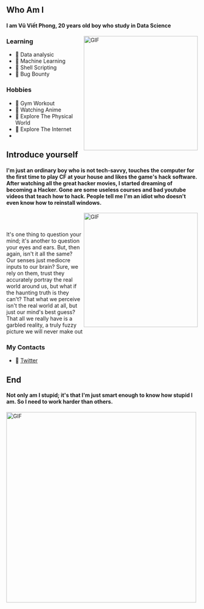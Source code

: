 ## Who Am I

#### I am **Vũ Viết Phong**, 20 years old boy who study in **Data Science**
<img hight="200" width="300" alt="GIF" align="right" src="https://github.com/VVP-dot/vtenpo/blob/main/ken.gif">


### Learning
- 🔰 Data analysic
- 🔰 Machine Learning
- 🔰 Shell Scripting
- 🔰 Bug Bounty

### Hobbies
- 🔰 Gym Workout
- 🔰 Watching Anime
- 🔰 Explore The Physical World
- 🔰 Explore The Internet
- 
## Introduce yourself

#### I'm just an ordinary boy who is not tech-savvy, touches the computer for the first time to play CF at your house and likes the game's hack software. After watching all the great hacker movies, I started dreaming of becoming a Hacker. Gone are some useless courses and bad youtube videos that teach how to hack. People tell me I'm an idiot who doesn't even know how to reinstall windows.

<img hight="200" width="300" alt="GIF" align="right" src="https://github.com/VVP-dot/vtenpo/blob/main/kaneki%20crying.gif">


</br>
</br>

It's one thing to question your mind; it's another to question your eyes and ears. 
But, then again, isn't it all the same? Our senses just mediocre inputs to our brain? 
Sure, we rely on them, trust they accurately portray the real world around us, but what 
if the haunting truth is they can't? That what we perceive isn't the real world at all, 
but just our mind's best guess? That all we really have is a garbled reality, a truly 
fuzzy picture we will never make out


### My Contacts
- 🔰 [Twitter](https://twitter.com/VvphongVu)


## End
#### Not only am I stupid; it's that I'm just smart enough to know how stupid I am. So I need to work harder than others.

<img hight="200" width="500" alt="GIF" align="center" src="https://github.com/VVP-dot/vtenpo/blob/main/light%20yagami.gif">

</br>
</br>

